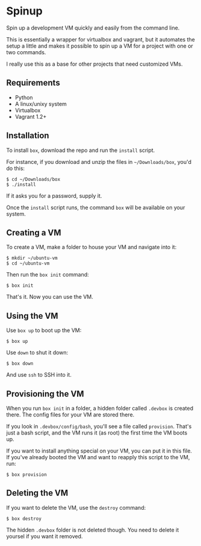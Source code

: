 Spinup
======

Spin up a development VM quickly and easily from the command line. 

This is essentially a wrapper for virtualbox and vagrant, but it automates the setup a little and makes it possible to spin up a VM for a project with one or two commands. 

I really use this as a base for other projects that need customized VMs.


Requirements
------------

* Python
* A linux/unixy system
* Virtualbox
* Vagrant 1.2+


Installation
------------

To install `box`, download the repo and run the `install` script.

For instance, if you download and unzip the files in `~/Downloads/box`, you'd do this:

    $ cd ~/Downloads/box
    $ ./install

If it asks you for a password, supply it.

Once the `install` script runs, the command `box` will be available on your system.


Creating a VM
-------------

To create a VM, make a folder to house your VM and navigate into it:

    $ mkdir ~/ubuntu-vm 
    $ cd ~/ubuntu-vm

Then run the `box init` command:

    $ box init

That's it. Now you can use the VM.


Using the VM
------------

Use `box up` to boot up the VM:

    $ box up

Use `down` to shut it down:

    $ box down

And use `ssh` to SSH into it.


Provisioning the VM
-------------------

When you run `box init` in a folder, a hidden folder called `.devbox` is created there. The config files for your VM are stored there.

If you look in `.devbox/config/bash`, you'll see a file called `provision`. That's just a bash script, and the VM runs it (as root) the first time the VM boots up.

If you want to install anything special on your VM, you can put it in this file. If you've already booted the VM and want to reapply this script to the VM, run:

    $ box provision

Deleting the VM
---------------

If you want to delete the VM, use the `destroy` command:

    $ box destroy

The hidden `.devbox` folder is not deleted though. You need to delete it yoursel if you want it removed.


